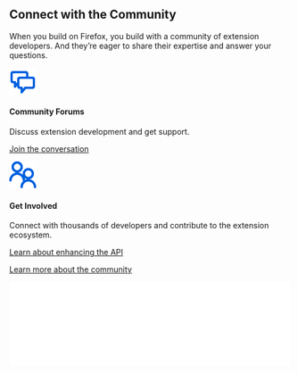 <!-- Section Intro -->
<div class="panel section-intro">
<div class="grid-container grid-x grid-padding-x align-center">
<div class="cell small-12 medium-10 large-8 text-center" markdown="1">

## Connect with the Community

When you build on Firefox, you build with a community of extension developers. And they’re eager to share their expertise and answer your questions.

</div>
</div>
</div>
<!-- END: Section Intro -->


<!-- Section Tiles -->
<div class="section-tiles bg-grey">
<div class="tiles-container">
<div class="grid-container grid-x grid-padding-x align-center">

<!-- Tile 1 -->
<div class="cell small-12 medium-6 tile-compact tile-block-link">
<div class="block-link" markdown="1">

![Community Forums](assets/img/icons/community-forums.svg "Community Forums")

#### Community Forums

Discuss extension development and get support. 

[Join the conversation](https://www.firefox.com)

</div>
<a href="https://www.firefox.com"></a>
</div>
<!-- END: Tile 1 -->

<!-- Tile 2 -->
<div class="cell small-12 medium-6 tile-compact tile-block-link">
<div class="block-link" markdown="1">

![Get Involved](assets/img/icons/get-involved.svg "Get Involved")

#### Get Involved

Connect with thousands of developers and contribute to the extension ecosystem.

[Learn about enhancing the API](https://www.firefox.com)  

</div>
<a href="https://www.firefox.com"></a>
</div>
<!-- END: Tile 2 -->

</div>
</div>
<div class="grid-container grid-x grid-padding-x align-center tiles-outside">
<div class="cell small-12 medium-8 large-6 text-center" markdown="1">

[Learn more about the community](https://www.firefox.com)

</div>
</div>
</div>
<!-- END: Section Tiles -->

<!-- Events iframe -->
<div id="events">
<iframe style="width: 100%; border: 0;" border="0" class="hub-mgmt-preview-iframe splash-page-iframe is-splash-resize-active" src="//splashthat.com/sites/view/addonscommunityevent.splashthat.com?partial=101626845,534610062&amp;screenshotHash=494156500dffa3d9" id="iFrameResizer0" scrolling="no"></iframe>
</div>
<!-- END: Events iframe -->